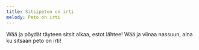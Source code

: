 ```yaml
---
title: Sitsipeton on irti
melody: Peto on irti
---
```

Wää ja pöydät täyteen
sitsit alkaa, estot lähtee!
Wää ja viinaa nassuun,
aina ku sitsaan peto on irti!
